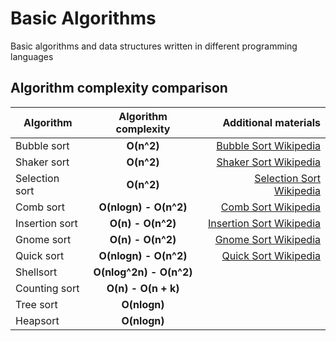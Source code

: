 # Basic Algorithms
Basic algorithms and data structures written in different programming languages

## Algorithm complexity comparison

| Algorithm      | Algorithm complexity    | Additional materials       |
| -------------- |:-----------------------:| --------------------------:|
| Bubble sort    | **O(n^2)**              | [Bubble Sort Wikipedia]    |
| Shaker sort    | **O(n^2)**              | [Shaker Sort Wikipedia]    |
| Selection sort | **O(n^2)**		   | [Selection Sort Wikipedia] |
| Comb sort      | **O(nlogn) - O(n^2)**   | [Comb Sort Wikipedia]	|
| Insertion sort | **O(n) - O(n^2)**       | [Insertion Sort Wikipedia] |
| Gnome sort	 | **O(n) - O(n^2)**	   | [Gnome Sort Wikipedia]     |
| Quick sort	 | **O(nlogn) - O(n^2)**   | [Quick Sort Wikipedia]     |
| Shellsort	 | **O(nlog^2n) - O(n^2)** |			        |
| Counting sort	 | **O(n) - O(n + k)**	   |			        |
| Tree sort	 | **O(nlogn)**		   |			        |
| Heapsort	 | **O(nlogn)**		   |			        |


[Bubble Sort Wikipedia]: https://en.wikipedia.org/wiki/Bubble_sort
[Shaker Sort Wikipedia]: https://en.wikipedia.org/wiki/Cocktail_shaker_sort
[Selection Sort Wikipedia]: https://en.wikipedia.org/wiki/Selection_sort
[Comb Sort Wikipedia]: https://en.wikipedia.org/wiki/Comb_sort
[Insertion Sort Wikipedia]: https://en.wikipedia.org/wiki/Insertion_sort
[Gnome Sort Wikipedia]: https://en.wikipedia.org/wiki/Gnome_sort
[Quick Sort Wikipedia]: https://en.wikipedia.org/wiki/Quicksort
